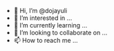 - 👋 Hi, I’m @dojayuli
- 👀 I’m interested in ...
- 🌱 I’m currently learning ...
- 💞️ I’m looking to collaborate on ...
- 📫 How to reach me ...

<!---
dojayuli/dojayuli is a ✨ special ✨ repository because its `README.md` (this file) appears on your GitHub profile.
You can click the Preview link to take a look at your changes.
--->
